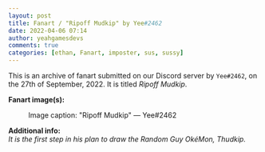 ```yaml
---
layout: post
title: Fanart / "Ripoff Mudkip" by Yee#2462
date: 2022-04-06 07:14
author: yeahgamesdevs
comments: true
categories: [ethan, Fanart, imposter, sus, sussy]
---
```

<!-- wp:paragraph -->
<p>This is an archive of fanart submitted on our Discord server by <code>Yee#2462</code>, on the 27th of September, 2022. It is titled <em>Ripoff Mudkip</em>.</p>
<!-- /wp:paragraph -->

<!-- wp:paragraph -->
<p><strong>Fanart image(s):</strong></p>
<!-- /wp:paragraph -->

<!-- wp:image {"sizeSlug":"large","linkDestination":"none"} -->
<figure class="wp-block-image size-large"><img src="https://media.discordapp.net/attachments/892177662230016060/892193404258234418/unknown.png?width=300&amp;height=256" alt="" /><figcaption>Image caption: "Ripoff Mudkip" — Yee#2462</figcaption></figure>
<!-- /wp:image -->

<!-- wp:paragraph -->
<p><strong>Additional info:</strong><br><em>It is the first step in his plan to draw the Random Guy OkéMon, Thudkip.</em></p>
<!-- /wp:paragraph -->
